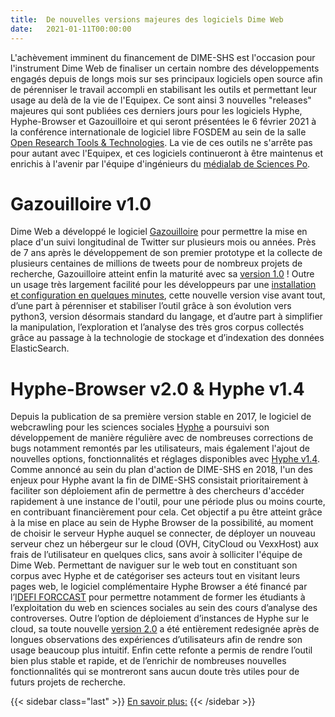 ```yaml
---
title:  De nouvelles versions majeures des logiciels Dime Web
date:   2021-01-11T00:00:00
---
```

L'achèvement imminent du financement de DIME-SHS est l'occasion pour l'instrument Dime Web de finaliser un certain nombre des développements engagés depuis de longs mois sur ses principaux logiciels open source afin de pérenniser le travail accompli en stabilisant les outils et permettant leur usage au delà de la vie de l'Equipex.
Ce sont ainsi 3 nouvelles "releases" majeures qui sont publiées ces derniers jours pour les logiciels Hyphe, Hyphe-Browser et Gazouilloire et qui seront présentées le 6 février 2021 à la conférence internationale de logiciel libre FOSDEM au sein de la salle [Open Research Tools & Technologies](https://fosdem.org/2021/schedule/track/open_research_tools_and_technologies/).
La vie de ces outils ne s'arrête pas pour autant avec l'Equipex, et ces logiciels continueront à être maintenus et enrichis à l'avenir par l'équipe d'ingénieurs du [médialab de Sciences Po](https://medialab.sciencespo.fr).
# Gazouilloire v1.0
Dime Web a développé le logiciel [Gazouilloire](https://medialab.sciencespo.fr/outils/gazouilloire/) pour permettre la mise en place d'un suivi longitudinal de Twitter sur plusieurs mois ou années. Près de 7 ans après le développement de son premier prototype et la collecte de plusieurs centaines de millions de tweets pour de nombreux projets de recherche, Gazouilloire atteint enfin la maturité avec sa [version 1.0](https://github.com/medialab/gazouilloire/releases) !
Outre un usage très largement facilité pour les développeurs par une [installation et configuration en quelques minutes](https://pypi.org/project/gazouilloire/), cette nouvelle version vise avant tout, d’une part à pérenniser et stabiliser l’outil grâce à son évolution vers python3, version désormais standard du langage, et d’autre part à simplifier la manipulation, l’exploration et l’analyse des très gros corpus collectés grâce au passage à la technologie de stockage et d’indexation des données ElasticSearch.
# Hyphe-Browser v2.0 & Hyphe v1.4
Depuis la publication de sa première version stable en 2017, le logiciel de webcrawling pour les sciences sociales [Hyphe](https://hyphe.medialab.sciences-po.fr/) a poursuivi son développement de manière régulière avec de nombreuses corrections de bugs notamment remontés par les utilisateurs, mais également l'ajout de nouvelles options, fonctionnalités et réglages disponibles avec [Hyphe v1.4](https://github.com/medialab/hyphe/releases).
Comme annoncé au sein du plan d'action de DIME-SHS en 2018, l'un des enjeux pour Hyphe avant la fin de DIME-SHS consistait prioritairement à faciliter son déploiement afin de permettre à des chercheurs d'accéder rapidement à une instance de l'outil, pour une période plus ou moins courte, en contribuant financièrement pour cela. Cet objectif a pu être atteint grâce à la mise en place au sein de Hyphe Browser de la possibilité, au moment de choisir le serveur Hyphe auquel se connecter, de déployer un nouveau serveur chez un hébergeur sur le cloud (OVH, CityCloud ou VexxHost) aux frais de l’utilisateur en quelques clics, sans avoir à solliciter l'équipe de Dime Web.
Permettant de naviguer sur le web tout en constituant son corpus avec Hyphe et de catégoriser ses acteurs tout en visitant leurs pages web, le logiciel complémentaire Hyphe Browser a été financé par l’[IDEFI FORCCAST](http://controverses.org/) pour permettre notamment de former les étudiants à l’exploitation du web en sciences sociales au sein des cours d’analyse des controverses. Outre l’option de déploiement d’instances de Hyphe sur le cloud, sa toute nouvelle [version 2.0](https://github.com/medialab/hyphe-browser/releases) a été entièrement redesignée après de longues observations des expériences d’utilisateurs afin de rendre son usage beaucoup plus intuitif. Enfin cette refonte a permis de rendre l’outil bien plus stable et rapide, et de l’enrichir de nombreuses nouvelles fonctionnalités qui se montreront sans aucun doute très utiles pour de futurs projets de recherche.


<!--more-->

{{< sidebar class="last" >}}
[En savoir plus:](https://cdsp.sciences-po.fr/fr/le-cdsp/actualites/actualite/faire-face-au-covid-19-elipss-en-appui_102/)
{{< /sidebar >}}
